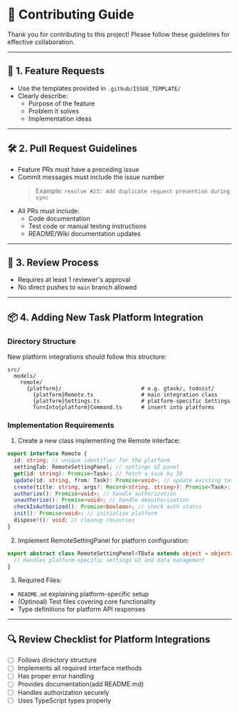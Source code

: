 # 🤝 Contributing Guide

Thank you for contributing to this project! Please follow these guidelines for effective collaboration.

---

## 🧾 1. Feature Requests

- Use the templates provided in `.github/ISSUE_TEMPLATE/`
- Clearly describe:
  - Purpose of the feature
  - Problem it solves
  - Implementation ideas

---

## 🛠 2. Pull Request Guidelines

- Feature PRs must have a preceding issue
- Commit messages must include the issue number
  > Example: `resolve #23: Add duplicate request prevention during sync`
- All PRs must include:
  - Code documentation
  - Test code or manual testing instructions
  - README/Wiki documentation updates

---

## 🧪 3. Review Process

- Requires at least 1 reviewer's approval
- No direct pushes to `main` branch allowed

---

## 📦 4. Adding New Task Platform Integration

### Directory Structure

New platform integrations should follow this structure:

```
src/
  models/
    remote/
      {platform}/                         # e.g. gtask/, todoist/
        {platform}Remote.ts               # main integration class
        {platform}Settings.ts             # platform-specific Settings
        TurnInto{platform}Command.ts      # insert into platforms
```

### Implementation Requirements

1. Create a new class implementing the Remote interface:

```typescript
export interface Remote {
  id: string; // unique identifier for the platform
  settingTab: RemoteSettingPanel; // settings UI panel
  get(id: string): Promise<Task>; // fetch a task by ID
  update(id: string, from: Task): Promise<void>; // update existing task
  create(title: string, args?: Record<string, string>): Promise<Task>; // create new task
  authorize(): Promise<void>; // handle authorization
  unauthorize(): Promise<void>; // handle deauthorization
  checkIsAuthorized(): Promise<boolean>; // check auth status
  init(): Promise<void>; // initialize platform
  dispose?(): void; // cleanup resources
}
```

2. Implement RemoteSettingPanel for platform configuration:

```typescript
export abstract class RemoteSettingPanel<TData extends object = object> {
  // Handles platform-specific settings UI and data management
}
```

3. Required Files:

- `README.md` explaining platform-specific setup
- (Optinoal) Test files covering core functionality
- Type definitions for platform API responses

---

## 🔍 Review Checklist for Platform Integrations

- [ ] Follows directory structure
- [ ] Implements all required interface methods
- [ ] Has proper error handling
- [ ] Provides documentation(add README.md)
- [ ] Handles authorization securely
- [ ] Uses TypeScript types properly

